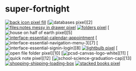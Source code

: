 # super-fortnight
[![back icon pixel fill](https://github.com/brite-boy/super-fortnight/assets/152807743/aefbbe97-2123-472a-b346-7f13b0b06e89)][1]
[![databases pixel](https://github.com/brite-boy/super-fortnight/assets/152807743/27c36a95-b168-4452-929e-43585a254a1a)][2]
[![files:notes messy in drawer pixel](https://github.com/brite-boy/super-fortnight/assets/152807743/41413b97-fe8a-4072-8091-7ce90c6da157)][3]
[![folders pixel](https://github.com/brite-boy/super-fortnight/assets/152807743/86c8f0e9-ce71-4125-ac7a-4f4859ab023d)][4]
[![house on half of earth pixel](https://github.com/brite-boy/super-fortnight/assets/152807743/b2e53266-7ced-4fb0-b1fd-6de6ad77d523)][5]
[![interface-essential-calendar-appointment](https://github.com/brite-boy/super-fortnight/assets/152807743/283c7475-64cb-48e2-a1f2-0bc64c6513c6)][6]
[![interface-essential-navigation-menu-3](https://github.com/brite-boy/super-fortnight/assets/152807743/5c1fb182-bb7e-42e9-8689-582dbe7f211f)][7]
[![interface-essential-signin-login](https://github.com/brite-boy/super-fortnight/assets/152807743/9b3eafeb-d240-461e-b982-cb2b3afdc259)][8]
[![lightbulb pixel](https://github.com/brite-boy/super-fortnight/assets/152807743/81236c9c-1a5a-4967-91ca-31ed07ab5944)][9]
[![open file folder pixel](https://github.com/brite-boy/super-fortnight/assets/152807743/f9b2944b-9cbc-4ebf-895e-e02c44602930)][10]
[![pcsd-canvas-logo-white](https://github.com/brite-boy/super-fortnight/assets/152807743/64884496-7db3-427f-8605-89944c86634e)][11]
[![quick note pixel](https://github.com/brite-boy/super-fortnight/assets/152807743/25186de7-2323-43b1-bfbc-db85c40294bb)][12]
[![school-science-graduation-cap](https://github.com/brite-boy/super-fortnight/assets/152807743/4bc1b2ee-414e-4b6c-8efd-0d0616dae9a6)][13]
[![shopping-shipping-loading-box](https://github.com/brite-boy/super-fortnight/assets/152807743/0fa73d87-581a-4f6f-9a8b-989e87deed54)][14]
[![stacked books pixel](https://github.com/brite-boy/super-fortnight/assets/152807743/94654f81-718e-486d-959c-3b2f1cfcccee)][15]


[1]: https://www.notion.so/Home-830b0281dc0c4f51bbfb9cf2ac5dd317?pvs=4
[15]: https://www.notion.so/S-s-2098e4540761444a87e60eee53ca24eb
[6]: https://www.notion.so/fee8f15930f347ce9ca6fd732e546554
[3]: https://www.notion.so/N-a2e9c4d6bfdf465288671bbcd5f51046
[4]: https://www.notion.so/Databases-96fde30de1c340f7950b52658e705c73
[9]: https://www.notion.so/Info-f75a6f901ae443e19b3ce67d1828783b
[14]: https://www.notion.so/09241553441d49c08476f85b9c282d15
